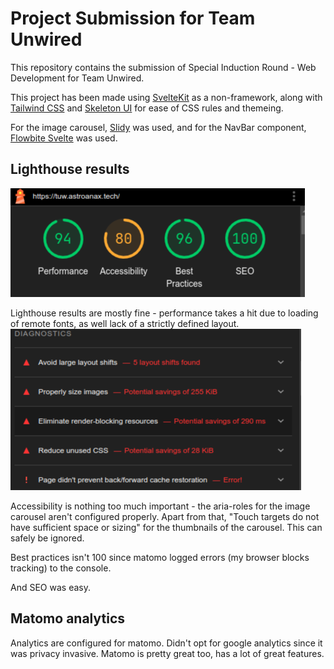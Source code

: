 # Project Submission for Team Unwired

This repository contains the submission of Special Induction Round - Web Development for Team Unwired.

This project has been made using [SvelteKit](https://kit.svelte.dev/) as a non-framework, along with [Tailwind CSS](https://tailwindcss.com/) and [Skeleton UI](https://www.skeleton.dev) for ease of CSS rules and themeing.

For the image carousel, [Slidy](https://slidy-core.surge.sh) was used, and for the NavBar component, [Flowbite Svelte](https://flowbite-svelte.com/) was used.

## Lighthouse results

![Lighthouse result - 94, 80, 96, 100](./lighthouse.png)

Lighthouse results are mostly fine - performance takes a hit due to loading of remote fonts, as well lack of a strictly defined layout.
![Lighthouse - Performance](./lighthouse-pf.png)

Accessibility is nothing too much important - the aria-roles for the image carousel aren't configured properly. Apart from that, "Touch targets do not have sufficient space or sizing" for the thumbnails of the carousel. This can safely be ignored.

Best practices isn't 100 since matomo logged errors (my browser blocks tracking) to the console.

And SEO was easy.

## Matomo analytics

Analytics are configured for matomo. Didn't opt for google analytics since it was privacy invasive. Matomo is pretty great too, has a lot of great features.
